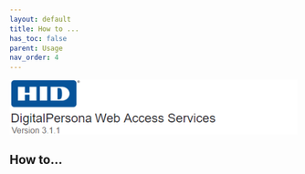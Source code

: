 ```yaml
---
layout: default
title: How to ...
has_toc: false  
parent: Usage
nav_order: 4
---
```


![](../../docs/assets/HID-DPAM-svcs.png)
## How to...
